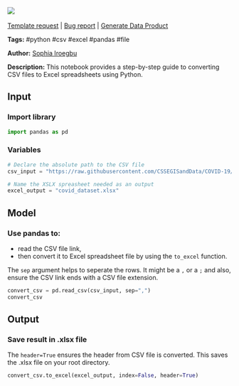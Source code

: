 <a href="https://app.naas.ai/user-redirect/naas/downloader?url=https://raw.githubusercontent.com/jupyter-naas/awesome-notebooks/master/Python/Python_Convert_CSV_to_Excel.ipynb" target="_parent"><img src="https://naasai-public.s3.eu-west-3.amazonaws.com/open_in_naas.svg"/></a><br><br><a href="https://github.com/jupyter-naas/awesome-notebooks/issues/new?assignees=&labels=&template=template-request.md&title=Tool+-+Action+of+the+notebook+">Template request</a> | <a href="https://github.com/jupyter-naas/awesome-notebooks/issues/new?assignees=&labels=bug&template=bug_report.md&title=Python+-+Convert+CSV+to+Excel:+Error+short+description">Bug report</a> | <a href="https://app.naas.ai/user-redirect/naas/downloader?url=https://raw.githubusercontent.com/jupyter-naas/awesome-notebooks/master/Naas/Naas_Start_data_product.ipynb" target="_parent">Generate Data Product</a>

**Tags:** #python #csv #excel #pandas #file

**Author:** [Sophia Iroegbu](www.linkedin.com/in/sophia-iroegbu)

**Description:** This notebook provides a step-by-step guide to converting CSV files to Excel spreadsheets using Python.

## Input

### Import library


```python
import pandas as pd
```

### Variables


```python
# Declare the absolute path to the CSV file
csv_input = "https://raw.githubusercontent.com/CSSEGISandData/COVID-19/master/csse_covid_19_data/csse_covid_19_time_series/time_series_covid19_confirmed_global.csv"

# Name the XSLX spreasheet needed as an output
excel_output = "covid_dataset.xlsx"
```

## Model

### Use pandas to: 
- read the CSV file link, 
- then convert it to Excel spreadsheet file by using the `to_excel` function. 

The `sep` argument helps to seperate the rows. It might be a `,` or a `;` and also, ensure the CSV link ends with a CSV file extension. 


```python
convert_csv = pd.read_csv(csv_input, sep=",")
convert_csv
```

## Output

### Save result in .xlsx file

The `header=True` ensures the header from CSV file is converted. This saves the .xlsx file on your root directory.


```python
convert_csv.to_excel(excel_output, index=False, header=True)
```
